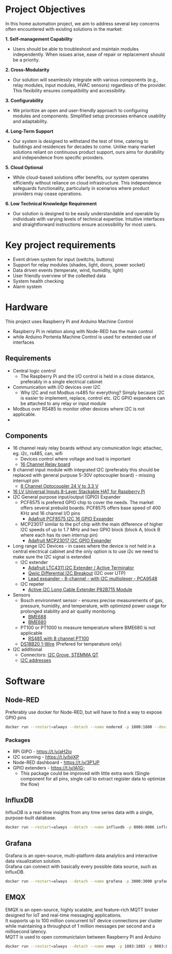 # Project Objectives
In this home automation project, we aim to address several key concerns often encountered with existing solutions in the market:

**1. Self-management Capability**
- Users should be able to troubleshoot and maintain modules independently. When issues arise, ease of repair or replacement should be a priority.

**2. Cross-Modularity**
- Our solution will seamlessly integrate with various components (e.g., relay modules, input modules, HVAC sensors) regardless of the provider. This flexibility ensures compatibility and accessibility.

**3. Configurability**
- We prioritize an open and user-friendly approach to configuring modules and components. Simplified setup processes enhance usability and adaptability.

**4. Long-Term Support**
- Our system is designed to withstand the test of time, catering to buildings and residences for decades to come. Unlike many market solutions reliant on continuous product support, ours aims for durability and independence from specific providers.

**5. Cloud Optional**
- While cloud-based solutions offer benefits, our system operates efficiently without reliance on cloud infrastructure. This independence safeguards functionality, particularly in scenarios where product providers may cease operations.

**6. Low Technical Knowledge Requirement**
- Our solution is designed to be easily understandable and operable by individuals with varying levels of technical expertise. Intuitive interfaces and straightforward instructions ensure accessibility for most users.

# Key project requirements
- Event driven system for input (switchs, buttons)
- Support for relay modules (shades, light, doors, power socket)
- Data driven events (temperate, wind, humidity, light)
- User friendly overview of the colledted data
- System health checking
- Alarm system

# Hardware
This project uses Raspberry Pi and Arduino Machine Control
- Raspberry Pi in relation along with Node-RED has the main control
- while Arduino Portenta Machine Control is used for extended use of interfaces
## Requirements
- Central logic control 
  - The Raspberry Pi and the I/O control is held in a close distance, preferably in a single electrical cabinet
- Communication with I/O devices over I2C
  - Why I2C and not Modbus rs485 for everything? Simply because I2C is easier to implement, replace, control etc. I2C GPIO expanders can be attached to any relay or input module
- Modbus over RS485 to monitor other devices where I2C is not applicable.
- 
## Components
- 16 channel realy relay boards without any comunication logic attachec, eg. i2c, rs485, can, wifi
  - Devices control where voltage and load is important
  - [16 Channel Relay board](https://www.amazon.de/-/en/AZDelivery-Optocoupler-Low-Level-Trigger-Compatible/dp/B07N2Z1DWG/ref=sr_1_3?crid=38TPFCCEYWF1A&dib=eyJ2IjoiMSJ9.lkSO2SJV58JioVvzltEqlKBpMkrBRS41Jf9XVfuhAgjkjkoUNaDwTBJIvGninnWSaM26Q9tejJYTXwu-uCALNwZfflFIiRzHKgyUZz9MA6Oh1nUXpJWOuGz9LciqjGYG_0P2hr-t5PYtd8fgdL1Qx4Ou_l3xBzVuHXOhAoS7L5L-9-mBZ11HiB-LKF9lxpIzbKItb8_RAOUnJTFDrGO9t5Cnq4_mquVkQ6YRUDfkd7uzhrW8JiVvH4LMDUdOOUl-JoEG81TD0ygp6xnPi1hpRResajuqbc_-oo5OclQIi1Y.Cne3iue7jhz_DB2IFGjszaWMscRsRrKJvHR-s-reBtQ&dib_tag=se&keywords=relay%2Bboard%2B16%2Bchannel&qid=1711267944&sprefix=relay%2Bboard%2B16%2Bchannel%2Caps%2C92&sr=8-3&th=1)
- 8 channel input module with integrated I2C (preferably this should be replaced with general purpuse 5-30V optocoupler board) - missing interrupt pin
  - [8 Channel Optocoupler 24 V to 3.3 V](https://www.amazon.de/Optocoupler-Insulation-8-Channel-Voltage-Converter/dp/B07VMFMZFH/ref=sr_1_15_sspa?crid=21YAOHXWP6X9F&dib=eyJ2IjoiMSJ9.efjjBxAHDpQljUfo-yQLz4VFUwuBc9OPz5FLPoytAQpjqGPTFkaWs_9LRnorRIXqoEkJtZmAyomWhwB9OYuLETJf8YTWDYLnDcTqPCnJdyrBikda5wASJfe7NKwSJT68FupWnnkTjKs-yONDo9Fa65-KMr475I97rk-kbq6C9FEXUPylwuT0fkya8_-3kHCUmBta3Mdt6Ryp-1e_7nYNVwZzrIcbO-YcjbmaEJQy2tNwitVm6ri2l9QkAfN937yCFiTyoqx9yIfokW-oPH_PZga282nBD8WBKUIyoIbo-yM.XAiYvGzy-51kfNc9scWabzduR7hJtxFWbp2Ej4iGid0&dib_tag=se&keywords=input+modul+optocoupler+16+channel+5-24v&qid=1711268114&sprefix=input+modul+optocoupler+16+channel+5-24v%2Caps%2C82&sr=8-15-spons&sp_csd=d2lkZ2V0TmFtZT1zcF9tdGY&psc=1)
- [16 LV Universal Inputs 8-Layer Stackable HAT for Raspberry Pi](https://thepihut.com/products/16-universal-inputs-8-layer-stackable-card-for-raspberry-pi)
- I2C General purpose input/output (GPIO) Expander
  - PCF8575 is prefered GPIO chip to cover the needs. The market offers several prebuild boards. PCF8575 offers base speed of 400 KHz and 16 channel I/O pins
    - [Adafruit PCF8575 I2C 16 GPIO Expander](https://www.adafruit.com/product/5611)
  - MCP23017 similar to the pcf chip with the main difference of higher I2C speeds of up to 1.7 MHz and two GPIO block (block A, block B where each has its own interrup pin)
    - [Adafruit MCP23017 I2C GPIO Expander](https://www.adafruit.com/product/5346)
- Long range I2C Devices - in cases where the device is not held in a central electrical cabinet and the only option is to use i2c we need to make sure the I2C signal is extended
  - I2C extender
    - [Adafruit LTC4311 I2C Extender / Active Terminator](https://www.adafruit.com/product/4756)
    - [Qwiic Differential I2C Breakout](https://kamami.pl/en/retired-products/571689-qwiic-differential-i2c-breakout-module-with-i2c-pca9615-differential-transceiver-bob-14589.html) (I2C over UTP)
    - [Lead expander - 8-channel - with I2C multiplexer - PCA9548](https://botland.store/8-bit-multiplexers/22391-lead-expander-8-channel-with-i2c-multiplexer-pca9548-stemma-qt-qwiic-adafruit-5626.html)
  - I2C repeter
    - [Active I2C Long Cable Extender P82B715 Module](https://sensorsandprobes.com/es/products/active-i2c-long-cable-extender-p82b715-module)
- Sensors
  - Bosch environment sensor - ensures precise measurements of gas, pressure, humidity, and temperature, with optimized power usage for prolonged stability and air quality monitoring.
    - [BME688](https://www.amazon.de/-/en/Sxhlseller-Environmental-Function-Temperature-Raspberry/dp/B0C62GTJZS/ref=sr_1_27?crid=2AAWCGU3QY37U&dib=eyJ2IjoiMSJ9.MumA7AL-ZtgXHUDlfkrGq0QTDzZKdMLgmsv7eHNKYdroCY2k7Z-ZVL7j4XM2PeTAs2nQ9-ocJfrpXTwxX46FQsxYoVNUTNhUJ67hqcwlxY8Hy2bigTGL-rNDYivv5Yt3mRkp4P7Tlt2jvCJYhWomGre7nM-YxcpILszhlCMviGAu86WRu941MbY9nLrNAsjfO9PcfWBehizTSQWiJxgJEy-xEYd54lT5SKBCnc_NBxVXXGRW61Y1LQApyGhUihRXD-knIKFGWJltF47ULSpIkANhuLWlWDpqX_Sbs5hmU-o.HHoIKQAtHTBC-lpP_gnRkGiwnmR_7zPIn2gVZzzlGPo&dib_tag=se&keywords=bosch+bme688&qid=1711269525&sprefix=bosch+bme688%2Caps%2C87&sr=8-27)
    -  [BME680](https://www.amazon.de/-/en/CJMCU-680-Pressure-Temperature-Humidity-Development/dp/B07G16X8YH/ref=sr_1_6?crid=2AAWCGU3QY37U&dib=eyJ2IjoiMSJ9.MumA7AL-ZtgXHUDlfkrGq0QTDzZKdMLgmsv7eHNKYdroCY2k7Z-ZVL7j4XM2PeTAs2nQ9-ocJfrpXTwxX46FQsxYoVNUTNhUJ67hqcwlxY8Hy2bigTGL-rNDYivv5Yt3mRkp4P7Tlt2jvCJYhWomGre7nM-YxcpILszhlCMviGAu86WRu941MbY9nLrNAsjfO9PcfWBehizTSQWiJxgJEy-xEYd54lT5SKBCnc_NBxVXXGRW61Y1LQApyGhUihRXD-knIKFGWJltF47ULSpIkANhuLWlWDpqX_Sbs5hmU-o.HHoIKQAtHTBC-lpP_gnRkGiwnmR_7zPIn2gVZzzlGPo&dib_tag=se&keywords=bosch+bme688&qid=1711269525&sprefix=bosch+bme688%2Caps%2C87&sr=8-6)
  - PT100 or PT1000 to measure temperature where BME680 is not applicable
    - [RS485 with 8 channel PT100](https://www.aliexpress.com/item/1005006295880104.html?src=google&aff_fcid=45c32bcb41644cfc831edd66dc488c91-1711269742536-00959-UneMJZVf&aff_fsk=UneMJZVf&aff_platform=aaf&sk=UneMJZVf&aff_trace_key=45c32bcb41644cfc831edd66dc488c91-1711269742536-00959-UneMJZVf&terminal_id=0b359a39cd9a4e8ca5742cbec62e2981&afSmartRedirect=y)
  - [DS18B20 1-Wire](https://www.aliexpress.com/item/1005005973956237.html?spm=a2g0o.productlist.main.3.3233q0Pxq0PxCF&algo_pvid=2fa86c7b-143e-49d0-9849-ea5b5fc4e1a3&algo_exp_id=2fa86c7b-143e-49d0-9849-ea5b5fc4e1a3-1&pdp_npi=4%40dis%21EUR%212.41%211.40%21%21%2118.50%2110.73%21%402101fb1217112713194911899ea8c5%2112000035223481334%21sea%21DE%21177306676%21&curPageLogUid=IxtUq6hUcj0F&utparam-url=scene%3Asearch%7Cquery_from%3A) (Prefered for temperature only)
- I2C additional
  - Connectors: [I2C Grove, STEMMA QT](https://www.adafruit.com/product/4528)
  - [I2C addresses](https://learn.adafruit.com/i2c-addresses/the-list)

# Software 
## Node-RED
Preferably use docker for Node-RED, but will have to find a way to expose GPIO pins
```bash
docker run --restart=always --detach --name nodered -p 1880:1880 --device=/dev/i2c-1 nodered/node-red
```

### Packages
- RPi GIPO - https://t.ly/aH2jo
- I2C scanning - https://t.ly/bjiXP
- Node-RED dashboard - https://t.ly/3P1JP
- GPIO extenders - https://t.ly/lA1G-
  - This package could be improved with little extra work (Single component for all pins, single call to extract register data to optimize the flow)

## InfluxDB
InfluxDB is a real-time insights from any time series data with a single, purpose-built database.  
```bash
docker run --restart=always --detach --name influxdb -p 8086:8086 influxdb:2
```

## Grafana
Grafana is an open-source, multi-platform data analytics and interactive data visualization solution.  
Grafana can connect with basically every possible data source, such as InfluxDB.
```bash
docker run --restart=always --detach --name grafana -p 3000:3000 grafana/grafana
```

## EMQX
EMQX is an open-source, highly scalable, and feature-rich MQTT broker designed for IoT and real-time messaging applications.  
It supports up to 100 million concurrent IoT device connections per cluster while maintaining a throughput of 1 million messages per second and a millisecond latency.  
MQTT is used to open communictaion between Raspberry Pi and Arduino
```bash
docker run --restart=always --detach --name emqx -p 1883:1883 -p 8083:8083 -p 8084:8084 -p 8883:8883 -p 18083:18083  emqx:5.5.1
```